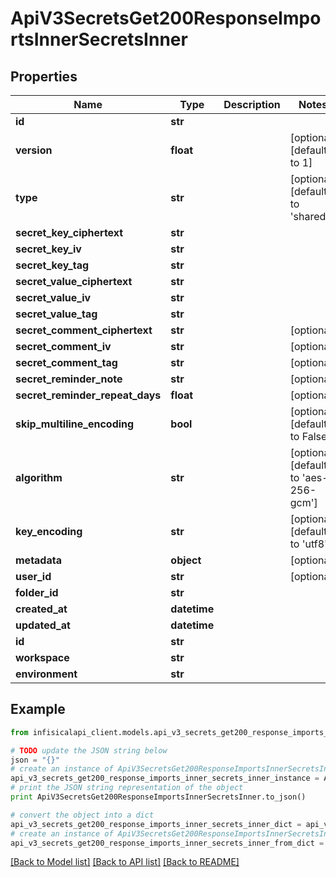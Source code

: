 # ApiV3SecretsGet200ResponseImportsInnerSecretsInner


## Properties
Name | Type | Description | Notes
------------ | ------------- | ------------- | -------------
**id** | **str** |  | 
**version** | **float** |  | [optional] [default to 1]
**type** | **str** |  | [optional] [default to 'shared']
**secret_key_ciphertext** | **str** |  | 
**secret_key_iv** | **str** |  | 
**secret_key_tag** | **str** |  | 
**secret_value_ciphertext** | **str** |  | 
**secret_value_iv** | **str** |  | 
**secret_value_tag** | **str** |  | 
**secret_comment_ciphertext** | **str** |  | [optional] 
**secret_comment_iv** | **str** |  | [optional] 
**secret_comment_tag** | **str** |  | [optional] 
**secret_reminder_note** | **str** |  | [optional] 
**secret_reminder_repeat_days** | **float** |  | [optional] 
**skip_multiline_encoding** | **bool** |  | [optional] [default to False]
**algorithm** | **str** |  | [optional] [default to 'aes-256-gcm']
**key_encoding** | **str** |  | [optional] [default to 'utf8']
**metadata** | **object** |  | [optional] 
**user_id** | **str** |  | [optional] 
**folder_id** | **str** |  | 
**created_at** | **datetime** |  | 
**updated_at** | **datetime** |  | 
**id** | **str** |  | 
**workspace** | **str** |  | 
**environment** | **str** |  | 

## Example

```python
from infisicalapi_client.models.api_v3_secrets_get200_response_imports_inner_secrets_inner import ApiV3SecretsGet200ResponseImportsInnerSecretsInner

# TODO update the JSON string below
json = "{}"
# create an instance of ApiV3SecretsGet200ResponseImportsInnerSecretsInner from a JSON string
api_v3_secrets_get200_response_imports_inner_secrets_inner_instance = ApiV3SecretsGet200ResponseImportsInnerSecretsInner.from_json(json)
# print the JSON string representation of the object
print ApiV3SecretsGet200ResponseImportsInnerSecretsInner.to_json()

# convert the object into a dict
api_v3_secrets_get200_response_imports_inner_secrets_inner_dict = api_v3_secrets_get200_response_imports_inner_secrets_inner_instance.to_dict()
# create an instance of ApiV3SecretsGet200ResponseImportsInnerSecretsInner from a dict
api_v3_secrets_get200_response_imports_inner_secrets_inner_from_dict = ApiV3SecretsGet200ResponseImportsInnerSecretsInner.from_dict(api_v3_secrets_get200_response_imports_inner_secrets_inner_dict)
```
[[Back to Model list]](../README.md#documentation-for-models) [[Back to API list]](../README.md#documentation-for-api-endpoints) [[Back to README]](../README.md)


